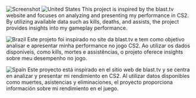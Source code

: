 ![Screenshot ](https://github.com/GustavoFerMartins/CS2/assets/60547697/3b1adb43-3dfc-440b-a8f2-d4693910c7d4)
![United States](https://raw.githubusercontent.com/stevenrskelton/flag-icon/master/png/16/country-4x3/us.png "United States")
This project is inspired by the blast.tv website and focuses on analyzing and presenting my performance in CS2. By utilizing available data such as kills, deaths, and assists, the project provides insights into my gameplay performance.

![Brazil](https://raw.githubusercontent.com/stevenrskelton/flag-icon/master/png/16/country-4x3/br.png "Brazil")
Este projeto foi inspirado no site da blast.tv e tem como objetivo analisar e apresentar minha performance no jogo CS2. Ao utilizar os dados disponíveis, como kills, mortes e assistências, o projeto oferece insights sobre meu desempenho no jogo.

![Spain](https://raw.githubusercontent.com/stevenrskelton/flag-icon/master/png/16/country-4x3/es.png "Spain")
Este proyecto está inspirado en el sitio web de blast.tv y se centra en analizar y presentar mi rendimiento en CS2. Al utilizar datos disponibles como muertes, asistencias y eliminaciones, el proyecto proporciona información sobre mi rendimiento en el juego.
